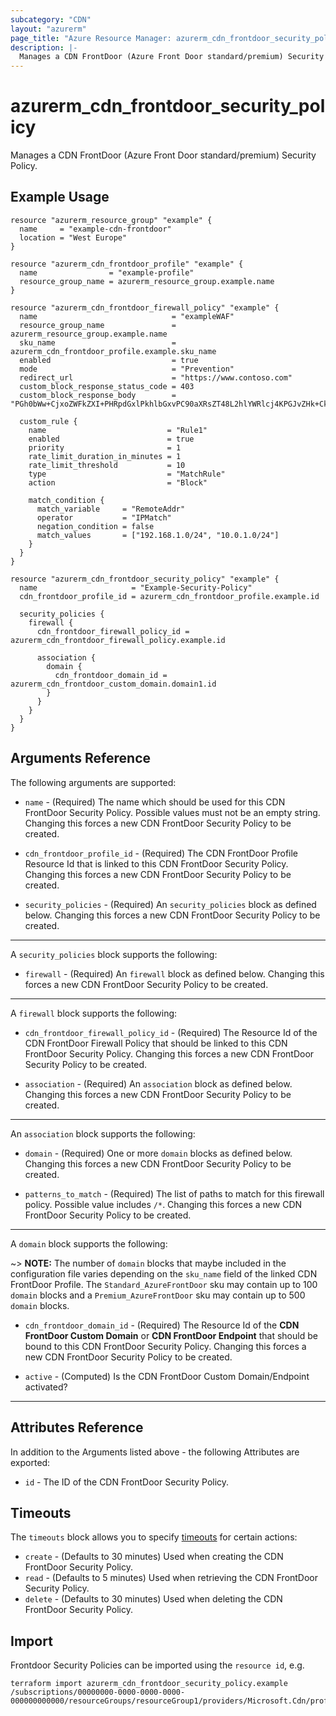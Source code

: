 ```yaml
---
subcategory: "CDN"
layout: "azurerm"
page_title: "Azure Resource Manager: azurerm_cdn_frontdoor_security_policy"
description: |-
  Manages a CDN FrontDoor (Azure Front Door standard/premium) Security Policy.
---
```


# azurerm_cdn_frontdoor_security_policy

Manages a CDN FrontDoor (Azure Front Door standard/premium) Security Policy.

## Example Usage

```hcl
resource "azurerm_resource_group" "example" {
  name     = "example-cdn-frontdoor"
  location = "West Europe"
}

resource "azurerm_cdn_frontdoor_profile" "example" {
  name                = "example-profile"
  resource_group_name = azurerm_resource_group.example.name
}

resource "azurerm_cdn_frontdoor_firewall_policy" "example" {
  name                              = "exampleWAF"
  resource_group_name               = azurerm_resource_group.example.name
  sku_name                          = azurerm_cdn_frontdoor_profile.example.sku_name
  enabled                           = true
  mode                              = "Prevention"
  redirect_url                      = "https://www.contoso.com"
  custom_block_response_status_code = 403
  custom_block_response_body        = "PGh0bWw+CjxoZWFkZXI+PHRpdGxlPkhlbGxvPC90aXRsZT48L2hlYWRlcj4KPGJvZHk+CkhlbGxvIHdvcmxkCjwvYm9keT4KPC9odG1sPg=="

  custom_rule {
    name                           = "Rule1"
    enabled                        = true
    priority                       = 1
    rate_limit_duration_in_minutes = 1
    rate_limit_threshold           = 10
    type                           = "MatchRule"
    action                         = "Block"

    match_condition {
      match_variable     = "RemoteAddr"
      operator           = "IPMatch"
      negation_condition = false
      match_values       = ["192.168.1.0/24", "10.0.1.0/24"]
    }
  }
}

resource "azurerm_cdn_frontdoor_security_policy" "example" {
  name                     = "Example-Security-Policy"
  cdn_frontdoor_profile_id = azurerm_cdn_frontdoor_profile.example.id

  security_policies {
    firewall {
      cdn_frontdoor_firewall_policy_id = azurerm_cdn_frontdoor_firewall_policy.example.id

      association {
        domain {
          cdn_frontdoor_domain_id = azurerm_cdn_frontdoor_custom_domain.domain1.id
        }
      }
    }
  }
}
```

## Arguments Reference

The following arguments are supported:

* `name` - (Required) The name which should be used for this CDN FrontDoor Security Policy. Possible values must not be an empty string. Changing this forces a new CDN FrontDoor Security Policy to be created.

* `cdn_frontdoor_profile_id` - (Required) The CDN FrontDoor Profile Resource Id that is linked to this CDN FrontDoor Security Policy. Changing this forces a new CDN FrontDoor Security Policy to be created.

* `security_policies` - (Required) An `security_policies` block as defined below. Changing this forces a new CDN FrontDoor Security Policy to be created.

---

A `security_policies` block supports the following:

* `firewall` - (Required) An `firewall` block as defined below. Changing this forces a new CDN FrontDoor Security Policy to be created.

---

A `firewall` block supports the following:

* `cdn_frontdoor_firewall_policy_id` - (Required) The Resource Id of the CDN FrontDoor Firewall Policy that should be linked to this CDN FrontDoor Security Policy. Changing this forces a new CDN FrontDoor Security Policy to be created.

* `association` - (Required) An `association` block as defined below. Changing this forces a new CDN FrontDoor Security Policy to be created.

---

An `association` block supports the following:

* `domain` - (Required) One or more `domain` blocks as defined below. Changing this forces a new CDN FrontDoor Security Policy to be created.

* `patterns_to_match` - (Required) The list of paths to match for this firewall policy. Possible value includes `/*`. Changing this forces a new CDN FrontDoor Security Policy to be created.

---

A `domain` block supports the following:

~> **NOTE:** The number of `domain` blocks that maybe included in the configuration file varies depending on the `sku_name` field of the linked CDN FrontDoor Profile. The `Standard_AzureFrontDoor` sku may contain up to 100 `domain` blocks and a `Premium_AzureFrontDoor` sku may contain up to 500 `domain` blocks.

* `cdn_frontdoor_domain_id` - (Required) The Resource Id of the **CDN FrontDoor Custom Domain** or **CDN FrontDoor Endpoint** that should be bound to this CDN FrontDoor Security Policy. Changing this forces a new CDN FrontDoor Security Policy to be created.

* `active` - (Computed) Is the CDN FrontDoor Custom Domain/Endpoint activated?

---

## Attributes Reference

In addition to the Arguments listed above - the following Attributes are exported:

* `id` - The ID of the CDN FrontDoor Security Policy.

## Timeouts

The `timeouts` block allows you to specify [timeouts](https://www.terraform.io/docs/configuration/resources.html#timeouts) for certain actions:

* `create` - (Defaults to 30 minutes) Used when creating the CDN FrontDoor Security Policy.
* `read` - (Defaults to 5 minutes) Used when retrieving the CDN FrontDoor Security Policy.
* `delete` - (Defaults to 30 minutes) Used when deleting the CDN FrontDoor Security Policy.

## Import

Frontdoor Security Policies can be imported using the `resource id`, e.g.

```shell
terraform import azurerm_cdn_frontdoor_security_policy.example /subscriptions/00000000-0000-0000-0000-000000000000/resourceGroups/resourceGroup1/providers/Microsoft.Cdn/profiles/profile1/securityPolicies/policy1
```
